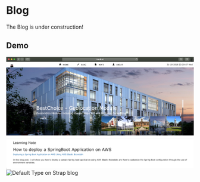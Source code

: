 # Blog
The Blog is under construction!

## Demo
![Default Type on Strap blog](https://github.com/leejoonsung007/Blog/blob/master/screenshot/Screenshot%202018-10-31%20at%2023.29.07.png)
![Default Type on Strap blog](https://github.com/leejoonsung007/Blog/blob/master/screenshot/Screenshot%202018-10-31%20at%2023.35.25.png)


